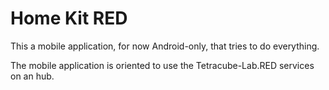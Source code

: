 # Home Kit RED

This a mobile application, for now Android-only, that tries to do everything.

The mobile application is oriented to use the Tetracube-Lab.RED services on an hub.